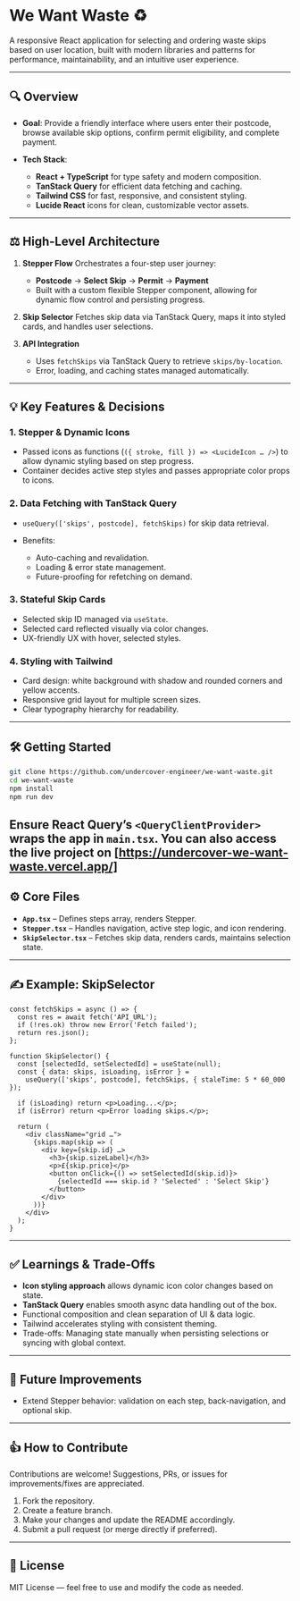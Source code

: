 # We Want Waste ♻️

A responsive React application for selecting and ordering waste skips based on user location, built with modern libraries and patterns for performance, maintainability, and an intuitive user experience.

---

## 🔍 Overview

* **Goal**: Provide a friendly interface where users enter their postcode, browse available skip options, confirm permit eligibility, and complete payment.
* **Tech Stack**:

  * **React + TypeScript** for type safety and modern composition.
  * **TanStack Query** for efficient data fetching and caching.
  * **Tailwind CSS** for fast, responsive, and consistent styling.
  * **Lucide React** icons for clean, customizable vector assets.

---

## ⚖️ High-Level Architecture

1. **Stepper Flow**
   Orchestrates a four-step user journey:

   * **Postcode** → **Select Skip** → **Permit** → **Payment**
   * Built with a custom flexible Stepper component, allowing for dynamic flow control and persisting progress.

2. **Skip Selector**
   Fetches skip data via TanStack Query, maps it into styled cards, and handles user selections.

3. **API Integration**

   * Uses `fetchSkips` via TanStack Query to retrieve `skips/by-location`.
   * Error, loading, and caching states managed automatically.

---

## 💡 Key Features & Decisions

### 1. **Stepper & Dynamic Icons**

* Passed icons as functions (`({ stroke, fill }) => <LucideIcon … />`) to allow dynamic styling based on step progress.
* Container decides active step styles and passes appropriate color props to icons.

### 2. **Data Fetching with TanStack Query**

* `useQuery(['skips', postcode], fetchSkips)` for skip data retrieval.
* Benefits:

  * Auto-caching and revalidation.
  * Loading & error state management.
  * Future-proofing for refetching on demand.

### 3. **Stateful Skip Cards**

* Selected skip ID managed via `useState`.
* Selected card reflected visually via color changes.
* UX-friendly UX with hover, selected styles.

### 4. **Styling with Tailwind**

* Card design: white background with shadow and rounded corners and yellow accents.
* Responsive grid layout for multiple screen sizes.
* Clear typography hierarchy for readability.

---

## 🛠️ Getting Started

```bash
git clone https://github.com/undercover-engineer/we-want-waste.git
cd we-want-waste
npm install
npm run dev
```

Ensure React Query’s `<QueryClientProvider>` wraps the app in `main.tsx`.
You can also access the live project on [https://undercover-we-want-waste.vercel.app/]
---

## ⚙️ Core Files

* **`App.tsx`** – Defines steps array, renders Stepper.
* **`Stepper.tsx`** – Handles navigation, active step logic, and icon rendering.
* **`SkipSelector.tsx`** – Fetches skip data, renders cards, maintains selection state.

---

## ✍️ Example: SkipSelector

```tsx
const fetchSkips = async () => {
  const res = await fetch('API_URL');
  if (!res.ok) throw new Error('Fetch failed');
  return res.json();
};

function SkipSelector() {
  const [selectedId, setSelectedId] = useState(null);
  const { data: skips, isLoading, isError } =
    useQuery(['skips', postcode], fetchSkips, { staleTime: 5 * 60_000 });
  
  if (isLoading) return <p>Loading...</p>;
  if (isError) return <p>Error loading skips.</p>;

  return (
    <div className="grid …">
      {skips.map(skip => (
        <div key={skip.id} …>
          <h3>{skip.sizeLabel}</h3>
          <p>£{skip.price}</p>
          <button onClick={() => setSelectedId(skip.id)}>
            {selectedId === skip.id ? 'Selected' : 'Select Skip'}
          </button>
        </div>
      ))}
    </div>
  );
}
```

---

## ✅ Learnings & Trade‑Offs

* **Icon styling approach** allows dynamic icon color changes based on state.
* **TanStack Query** enables smooth async data handling out of the box.
* Functional composition and clean separation of UI & data logic.
* Tailwind accelerates styling with consistent theming.
* Trade-offs: Managing state manually when persisting selections or syncing with global context.

---

## 🔮 Future Improvements

* Extend Stepper behavior: validation on each step, back-navigation, and optional skip.

---

## 👍 How to Contribute

Contributions are welcome! Suggestions, PRs, or issues for improvements/fixes are appreciated.

1. Fork the repository.
2. Create a feature branch.
3. Make your changes and update the README accordingly.
4. Submit a pull request (or merge directly if preferred).

---

## 📄 License

MIT License — feel free to use and modify the code as needed.

